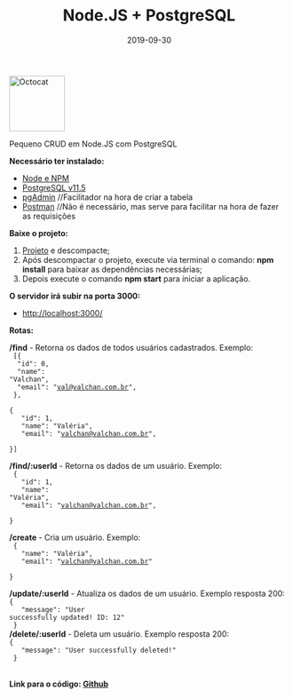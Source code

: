 ﻿---
date: 2019-09-30
title: "Node.JS + PostgreSQL"
description: "Pequeno CRUD em Node.JS com PostgreSQL."
category: "node"
---

<p class="alinhar"><img src="../assets/images/octocat.gif" alt="Octocat" title="Octocat" width="100" height="100"></p>

Pequeno CRUD em Node.JS com PostgreSQL

**Necessário ter instalado:**
- <a href="https://nodejs.org/en/" target="_blank" rel="nofollow, noreferrer,noopener,external">Node e NPM</a>
- <a href="https://www.enterprisedb.com/downloads/postgres-postgresql-downloads" target="_blank" rel="nofollow, noreferrer,noopener,external">PostgreSQL v11.5</a>
- <a href="https://www.pgadmin.org/" target="_blank" rel="nofollow, noreferrer,noopener,external">pgAdmin</a> //Facilitador na hora de criar a tabela
- <a href="https://www.getpostman.com/" target="_blank" rel="nofollow, noreferrer,noopener,external">Postman</a> //Não é necessário, mas serve para facilitar na hora de fazer as requisições

**Baixe o projeto:**
1. <a href="https://github.com/ValchanOficial/NodePostgreSQL/archive/master.zip" target="_blank" rel="nofollow, noreferrer,noopener,external">Projeto</a> e descompacte;
2. Após descompactar o projeto, execute via terminal o comando: **npm install** para baixar as dependências necessárias;
3. Depois execute o comando **npm start** para iniciar a aplicação.

**O servidor irá subir na porta 3000:**
- <a href="http://localhost:3000/" target="_blank" rel="nofollow, noreferrer,noopener,external">http://localhost:3000/</a>

**Rotas:**

**/find** - Retorna os dados de todos usuários cadastrados. Exemplo:<br>
<code>
        [{<br>
            &thinsp;"id": 0,<br>
            &thinsp;"name": "Valchan",<br>
            &thinsp;"email": "val@valchan.com.br",<br>
        },<br>
        {<br>
            &thinsp; "id": 1,<br>
            &thinsp; "name": "Valéria",<br>
            &thinsp; "email": "valchan@valchan.com.br",<br>
        }]<br>
</code><br>
**/find/:userId** - Retorna os dados de um usuário. Exemplo:<br>
<code>
        {<br>
            &thinsp; "id": 1,<br>
            &thinsp; "name": "Valéria",<br>
            &thinsp; "email": "valchan@valchan.com.br",<br>
        }<br>
</code><br>
**/create** - Cria um usuário. Exemplo:<br>
<code>
        {<br>
            &thinsp; "name": "Valéria",<br>
            &thinsp; "email": "valchan@valchan.com.br"<br>
        }<br>
</code><br>
**/update/:userId** - Atualiza os dados de um usuário. Exemplo resposta 200:<br>
<code>{<br> &thinsp; "message": "User successfully updated! ID: 12"<br> }</code><br>
**/delete/:userId** - Deleta um usuário. 
Exemplo resposta 200:<br>
<code>{<br> &thinsp; "message": "User successfully deleted!"<br> } </code><br>

**Link para o código: <a href="https://github.com/ValchanOficial/NodePostgreSQL" target="_blank" rel="nofollow, noreferrer,noopener,external">Github</a>**